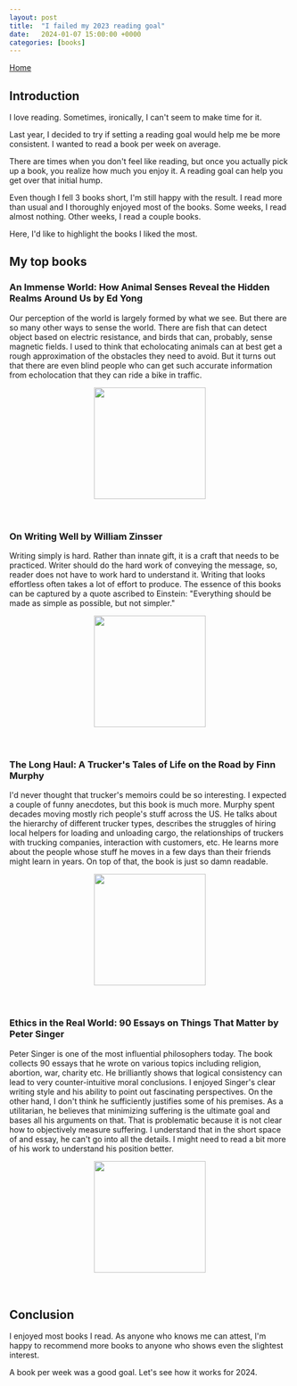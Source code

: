 ```yaml
---
layout: post
title:  "I failed my 2023 reading goal"
date:   2024-01-07 15:00:00 +0000
categories: [books]
---
```


<link href="//maxcdn.bootstrapcdn.com/font-awesome/4.2.0/css/font-awesome.min.css" rel="stylesheet">
<a href="{{ site.baseurl }}/index.html"><i class='fa fa-home'></i> Home</a>

## Introduction

I love reading. Sometimes, ironically, I can't seem to make time for it.

Last year, I decided to try if setting a reading goal would help me be more consistent. I wanted to read a book per week on average.

There are times when you don't feel like reading, but once you actually pick up a book, you realize how much you enjoy it.
A reading goal can help you get over that initial hump.

Even though I fell 3 books short, I'm still happy with the result. I read more than usual and I thoroughly enjoyed most of the books.
Some weeks, I read almost nothing. Other weeks, I read a couple books.

Here, I'd like to highlight the books I liked the most.

## My top books

### An Immense World: How Animal Senses Reveal the Hidden Realms Around Us by Ed Yong
Our perception of the world is largely formed by what we see. But there are so many other ways to sense the world.
There are fish that can detect object based on electric resistance, and birds that can, probably, sense magnetic fields.
I used to think that echolocating animals can at best get a rough approximation of the obstacles they need to avoid.
But it turns out that there are even blind people who can get such accurate information from echolocation that they can ride a bike in traffic. 

<div style="text-align: center;"><img src="https://m.media-amazon.com/images/I/81rOrYhlMCL._SL1500_.jpg" width="200" height="auto" /></div>
<br/><br/>

### On Writing Well by William Zinsser
Writing simply is hard. Rather than innate gift, it is a craft that needs to be practiced. Writer should do the hard work of conveying the message, so,
reader does not have to work hard to understand it. Writing that looks effortless often takes a lot of effort to produce.
The essence of this books can be captured by a quote ascribed to Einstein: "Everything should be made as simple as possible, but not simpler."

<div style="text-align: center;"><img src="https://m.media-amazon.com/images/W/MEDIAX_849526-T3/images/I/71bIiz4wX0L._SL1500_.jpg" width="200" height="auto" /></div>
<br/><br/>

### The Long Haul: A Trucker's Tales of Life on the Road by Finn Murphy
I'd never thought that trucker's memoirs could be so interesting. I expected a couple of funny anecdotes, but this book is much more.
Murphy spent decades moving mostly rich people's stuff across the US. He talks about the hierarchy of different trucker types,
describes the struggles of hiring local helpers for loading and unloading cargo, the relationships of truckers with trucking companies,
interaction with customers, etc. He learns more about the people whose stuff he moves in a few days than their friends might learn
in years. On top of that, the book is just so damn readable.

<div style="text-align: center;"><img src="https://m.media-amazon.com/images/W/MEDIAX_849526-T3/images/I/91NUY0sTJPL._SL1500_.jpg" width="200" height="auto" /></div>
<br/><br/>

### Ethics in the Real World: 90 Essays on Things That Matter by Peter Singer
Peter Singer is one of the most influential philosophers today.
The book collects 90 essays that he wrote on various topics including religion, abortion, war, charity etc.
He brilliantly shows that logical consistency can lead to very counter-intuitive moral conclusions.
I enjoyed Singer's clear writing style and his ability to point out fascinating perspectives.
On the other hand, I don't think he sufficiently justifies some of his premises. As a utilitarian, he believes that
minimizing suffering is the ultimate goal and bases all his arguments on that. That is problematic because it is not clear
how to objectively measure suffering. I understand that in the short space of and essay, he can't go into all the details.
I might need to read a bit more of his work to understand his position better.

<div style="text-align: center;"><img src="https://m.media-amazon.com/images/W/MEDIAX_849526-T3/images/I/71lKA0r+7tL._SL1500_.jpg" width="200" height="auto" /></div>
<br/><br/>

## Conclusion
I enjoyed most books I read. As anyone who knows me can attest, I'm happy to recommend more books to anyone who shows even the slightest interest.

A book per week was a good goal. Let's see how it works for 2024.
